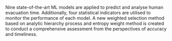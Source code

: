 Nine state-of-the-art ML models are applied to predict and analyse human evacuation time. Additionally, four statistical indicators are utilised to monitor the performance of each model. A new weighted selection method based on analytic hierarchy process and entropy weight method is created to conduct a comprehensive assessment from the perspectives of accuracy and timeliness. 
